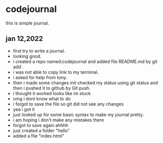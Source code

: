 # codejournal
this is simple journal.

## jan 12,2022
* first try to write a journal.
* looking good.
* i created a repo named:codejournal and added file README.md by git add .
* i was not able to copy link to my terminal. 
* i asked for help from tony.
* then i made some changes init checked my status  using git status and then i pushed it to github by Git push.
* i thought it worked looks like im stuck
* omg i dont know what to do
* i forgot to save the file so git did not see any changes
* yea i got it
* just looked up for some basic syntax to make my journal pretty.
* i am hoping i don't make any mistakes there
* forgot to save again ahhhh
* just created a folder "hello"
* added a file "index.html"